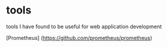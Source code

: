 # tools
tools I have found to be useful for web application development

[Prometheus] (https://github.com/prometheus/prometheus)
